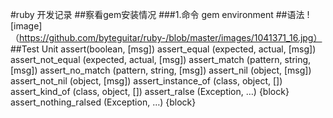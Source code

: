 #ruby 开发记录
##察看gem安装情况
   ###1.命令
    gem environment
##语法
    ![image]（https://github.com/byteguitar/ruby-/blob/master/images/1041371_16.jpg）
##Test Unit
    assert(boolean, [msg])
    assert_equal (expected, actual, [msg])
    assert_not_equal (expected, actual, [msg])
    assert_match (pattern, string, [msg])
    assert_no_match (pattern, string, [msg])
    assert_nil (object, [msg])
    assert_not_nil (object, [msg])
    assert_instance_of (class, object, [])
    assert_kind_of (class, object, [])
    assert_ralse (Exception, …) {block}
    assert_nothing_ralsed (Exception, …) {block}
